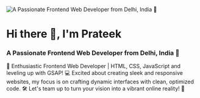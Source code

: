 ![A Passionate Frontend Web Developer from Delhi, India 📍](https://prateek-sharma.netlify.app/Assets/poster-desktop.jpg)
# Hi there 👋, I'm Prateek
### A Passionate Frontend Web Developer from Delhi, India 📍

🚀 Enthusiastic Frontend Web Developer | HTML, CSS, JavaScript and leveling up with GSAP! 💻 Excited about creating sleek and responsive websites, my focus is on crafting dynamic interfaces with clean, optimized code. 🛠️ Let's team up to turn your vision into a vibrant online reality! 🌟
